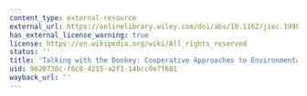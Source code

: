 ```yaml
---
content_type: external-resource
external_url: https://onlinelibrary.wiley.com/doi/abs/10.1162/jiec.1998.2.3.51
has_external_license_warning: true
license: https://en.wikipedia.org/wiki/All_rights_reserved
status: ''
title: 'Talking with the Donkey: Cooperative Approaches to Environmental Protection'
uid: 9620738c-f6c8-4215-a2f1-14bcc0e7f681
wayback_url: ''
---
```

